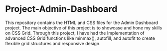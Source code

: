 # Project-Admin-Dashboard
This repository contains the HTML and CSS files for the Admin Dashboard project. The main objective of this project is to showcase and hone my skills on CSS Grid. Through this project, I have had the Implementation of advanced CSS Grid functions like minmax(), autofill, and autofit to create flexible grid structures and responsive design. 
